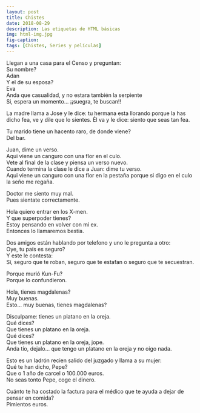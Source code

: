 ```yaml
---
layout: post
title: Chistes
date: 2018-08-29
description: Las etiquetas de HTML básicas
img: html-img.jpg 
fig-caption: 
tags: [Chistes, Series y películas]
---
```


Llegan a una casa para el Censo y preguntan:<br> Su nombre?<br> Adan<br> Y el de su esposa?<br> Eva<br> Anda que casualidad, y no estara también la serpiente<br> Si, espera un momento... ¡¡suegra, te buscan!!
<p></p>
La madre llama a Jose y le dice: tu hermana esta llorando porque la has dicho fea, ve y dile que lo sientes. Él va y le dice: siento que seas tan fea.
<p></p>
Tu marido tiene un hacento raro, de donde viene?<br> Del bar.
<p></p>
Juan, dime un verso.<br>Aqui viene un canguro con una flor en el culo.<br> Vete al final de la clase y piensa un verso nuevo.<br>Cuando termina la clase le dice a Juan: dime tu verso.<br> Aqui viene un canguro con una flor en la pestaña porque si digo en el culo la seño me regaña.
<p></p>
Doctor me siento muy mal.<br> Pues sientate correctamente.
<p></p>
Hola quiero entrar en los X-men. <br>Y que superpoder tienes?<br> Estoy pensando en volver con mi ex.<br>Entonces lo llamaremos bestia.
<p></p>
Dos amigos están hablando por telefono y uno le pregunta a otro:<br>Oye, tu país es seguro?<br>Y este le contesta: <br> Sí, seguro que te roban, seguro que te estafan o seguro que te secuestran.
<p></p>
Porque murió Kun-Fu?<br>Porque lo confundieron.
<p></p>
Hola, tienes magdalenas?<br>Muy buenas.<br>Esto... muy buenas, tienes magdalenas?
<p></p>
Disculpame: tienes un platano en la oreja.<br>Qué dices?<br>Que tienes un platano en la oreja.<br>Qué dices?<br> Que tienes un platano en la oreja, jope.<br> Anda tío, dejalo... que tengo un platano en la oreja y no oigo nada.
<p></p>
Esto es un ladrón recien salido del juzgado y llama a su mujer: <br> Qué te han dicho, Pepe?<br> Que o 1 año de carcel o 100.000 euros.<br> No seas tonto Pepe, coge el dinero.
<p></p>
Cuánto te ha costado la factura para el médico que te ayuda a dejar de pensar en comida?<br> Pimientos euros.
